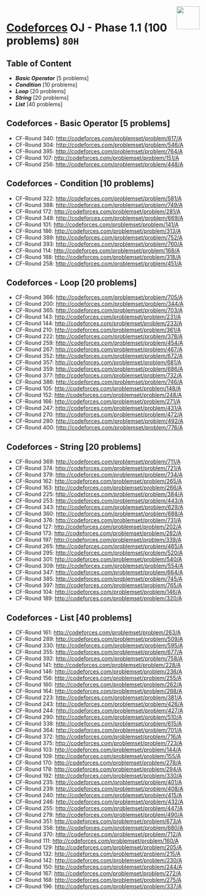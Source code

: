 <img align="right" width="60" height="60" src="https://github.com/cs-MohamedAyman/Problem-Solving-Training/blob/master/online-judges-logos/codeforces.jpg">

# [Codeforces](https://codeforces.com/) OJ - Phase 1.1 (100 problems) `80H`

## Table of Content

- ***Basic Operator*** [5 problems]
- ***Condition***      [10 problems]
- ***Loop***           [20 problems]
- ***String***         [20 problems]
- ***List***           [40 problems]

## Codeforces - Basic Operator [5 problems]

- CF-Round 340: http://codeforces.com/problemset/problem/617/A
- CF-Round 304: http://codeforces.com/problemset/problem/546/A
- CF-Round 395: http://codeforces.com/problemset/problem/764/A
- CF-Round 107: http://codeforces.com/problemset/problem/151/A
- CF-Round 256: http://codeforces.com/problemset/problem/448/A

## Codeforces - Condition [10 problems]

- CF-Round 322: http://codeforces.com/problemset/problem/581/A
- CF-Round 388: http://codeforces.com/problemset/problem/749/A
- CF-Round 172: http://codeforces.com/problemset/problem/281/A
- CF-Round 348: http://codeforces.com/problemset/problem/669/A
- CF-Round 101: http://codeforces.com/problemset/problem/141/A
- CF-Round 186: http://codeforces.com/problemset/problem/313/A
- CF-Round 389: http://codeforces.com/problemset/problem/752/A
- CF-Round 393: http://codeforces.com/problemset/problem/760/A
- CF-Round 114: http://codeforces.com/problemset/problem/168/A
- CF-Round 188: http://codeforces.com/problemset/problem/318/A
- CF-Round 258: http://codeforces.com/problemset/problem/451/A

## Codeforces - Loop [20 problems]

- CF-Round 366: http://codeforces.com/problemset/problem/705/A
- CF-Round 200: http://codeforces.com/problemset/problem/344/A
- CF-Round 365: http://codeforces.com/problemset/problem/703/A
- CF-Round 143: http://codeforces.com/problemset/problem/231/A
- CF-Round 144: http://codeforces.com/problemset/problem/233/A
- CF-Round 210: http://codeforces.com/problemset/problem/361/A
- CF-Round 222: http://codeforces.com/problemset/problem/378/A
- CF-Round 259: http://codeforces.com/problemset/problem/454/A
- CF-Round 267: http://codeforces.com/problemset/problem/467/A
- CF-Round 352: http://codeforces.com/problemset/problem/672/A
- CF-Round 357: http://codeforces.com/problemset/problem/681/A
- CF-Round 359: http://codeforces.com/problemset/problem/686/A
- CF-Round 377: http://codeforces.com/problemset/problem/732/A
- CF-Round 386: http://codeforces.com/problemset/problem/746/A
- CF-Round 105: http://codeforces.com/problemset/problem/148/A
- CF-Round 152: http://codeforces.com/problemset/problem/248/A
- CF-Round 166: http://codeforces.com/problemset/problem/271/A
- CF-Round 247: http://codeforces.com/problemset/problem/431/A
- CF-Round 270: http://codeforces.com/problemset/problem/472/A
- CF-Round 280: http://codeforces.com/problemset/problem/492/A
- CF-Round 400: http://codeforces.com/problemset/problem/776/A

## Codeforces - String [20 problems]

- CF-Round 369: http://codeforces.com/problemset/problem/711/A
- CF-Round 374: http://codeforces.com/problemset/problem/721/A
- CF-Round 379: http://codeforces.com/problemset/problem/734/A
- CF-Round 162: http://codeforces.com/problemset/problem/265/A
- CF-Round 163: http://codeforces.com/problemset/problem/266/A
- CF-Round 225: http://codeforces.com/problemset/problem/384/A
- CF-Round 253: http://codeforces.com/problemset/problem/443/A
- CF-Round 343: http://codeforces.com/problemset/problem/629/A
- CF-Round 360: http://codeforces.com/problemset/problem/688/A
- CF-Round 376: http://codeforces.com/problemset/problem/731/A
- CF-Round 127: http://codeforces.com/problemset/problem/202/A
- CF-Round 173: http://codeforces.com/problemset/problem/282/A
- CF-Round 197: http://codeforces.com/problemset/problem/339/A
- CF-Round 265: http://codeforces.com/problemset/problem/465/A
- CF-Round 295: http://codeforces.com/problemset/problem/520/A
- CF-Round 301: http://codeforces.com/problemset/problem/540/A
- CF-Round 309: http://codeforces.com/problemset/problem/554/A
- CF-Round 347: http://codeforces.com/problemset/problem/664/A
- CF-Round 385: http://codeforces.com/problemset/problem/745/A
- CF-Round 397: http://codeforces.com/problemset/problem/765/A
- CF-Round 104: http://codeforces.com/problemset/problem/146/A
- CF-Round 189: http://codeforces.com/problemset/problem/320/A

## Codeforces - List [40 problems]

- CF-Round 161: http://codeforces.com/problemset/problem/263/A
- CF-Round 289: http://codeforces.com/problemset/problem/509/A
- CF-Round 330: http://codeforces.com/problemset/problem/595/A
- CF-Round 355: http://codeforces.com/problemset/problem/677/A
- CF-Round 392: http://codeforces.com/problemset/problem/758/A
- CF-Round 141: http://codeforces.com/problemset/problem/228/A
- CF-Round 146: http://codeforces.com/problemset/problem/236/A
- CF-Round 156: http://codeforces.com/problemset/problem/255/A
- CF-Round 160: http://codeforces.com/problemset/problem/262/A
- CF-Round 164: http://codeforces.com/problemset/problem/268/A
- CF-Round 223: http://codeforces.com/problemset/problem/381/A
- CF-Round 243: http://codeforces.com/problemset/problem/426/A
- CF-Round 244: http://codeforces.com/problemset/problem/427/A
- CF-Round 290: http://codeforces.com/problemset/problem/510/A
- CF-Round 338: http://codeforces.com/problemset/problem/615/A
- CF-Round 364: http://codeforces.com/problemset/problem/701/A
- CF-Round 372: http://codeforces.com/problemset/problem/716/A
- CF-Round 375: http://codeforces.com/problemset/problem/723/A
- CF-Round 103: http://codeforces.com/problemset/problem/144/A
- CF-Round 109: http://codeforces.com/problemset/problem/155/A
- CF-Round 170: http://codeforces.com/problemset/problem/278/A
- CF-Round 178: http://codeforces.com/problemset/problem/294/A
- CF-Round 192: http://codeforces.com/problemset/problem/330/A
- CF-Round 235: http://codeforces.com/problemset/problem/401/A
- CF-Round 239: http://codeforces.com/problemset/problem/408/A
- CF-Round 240: http://codeforces.com/problemset/problem/415/A
- CF-Round 246: http://codeforces.com/problemset/problem/432/A
- CF-Round 255: http://codeforces.com/problemset/problem/447/A
- CF-Round 279: http://codeforces.com/problemset/problem/490/A
- CF-Round 351: http://codeforces.com/problemset/problem/673/A
- CF-Round 356: http://codeforces.com/problemset/problem/680/A
- CF-Round 370: http://codeforces.com/problemset/problem/712/A
- CF-Round 111: http://codeforces.com/problemset/problem/160/A
- CF-Round 129: http://codeforces.com/problemset/problem/205/A
- CF-Round 132: http://codeforces.com/problemset/problem/215/A
- CF-Round 142: http://codeforces.com/problemset/problem/230/A
- CF-Round 150: http://codeforces.com/problemset/problem/244/A
- CF-Round 167: http://codeforces.com/problemset/problem/272/A
- CF-Round 168: http://codeforces.com/problemset/problem/275/A
- CF-Round 196: http://codeforces.com/problemset/problem/337/A
